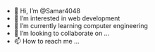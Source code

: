 - 👋 Hi, I’m @Samar4048
- 👀 I’m interested in web development
- 🌱 I’m currently learning computer engineering
- 💞️ I’m looking to collaborate on ...
- 📫 How to reach me ...

<!---
Samar4048/Samar4048 is a ✨ special ✨ repository because its `README.md` (this file) appears on your GitHub profile.
You can click the Preview link to take a look at your changes.
--->
